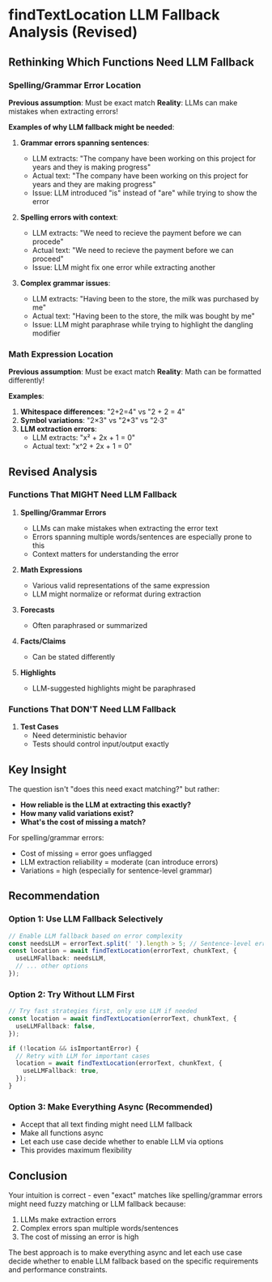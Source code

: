 # findTextLocation LLM Fallback Analysis (Revised)

## Rethinking Which Functions Need LLM Fallback

### Spelling/Grammar Error Location
**Previous assumption**: Must be exact match
**Reality**: LLMs can make mistakes when extracting errors!

**Examples of why LLM fallback might be needed**:

1. **Grammar errors spanning sentences**:
   - LLM extracts: "The company have been working on this project for years and they is making progress"
   - Actual text: "The company have been working on this project for years and they are making progress"
   - Issue: LLM introduced "is" instead of "are" while trying to show the error

2. **Spelling errors with context**:
   - LLM extracts: "We need to recieve the payment before we can procede"
   - Actual text: "We need to recieve the payment before we can proceed"
   - Issue: LLM might fix one error while extracting another

3. **Complex grammar issues**:
   - LLM extracts: "Having been to the store, the milk was purchased by me"
   - Actual text: "Having been to the store, the milk was bought by me"
   - Issue: LLM might paraphrase while trying to highlight the dangling modifier

### Math Expression Location
**Previous assumption**: Must be exact match
**Reality**: Math can be formatted differently!

**Examples**:
1. **Whitespace differences**: "2+2=4" vs "2 + 2 = 4"
2. **Symbol variations**: "2×3" vs "2*3" vs "2·3"
3. **LLM extraction errors**: 
   - LLM extracts: "x² + 2x + 1 = 0"
   - Actual text: "x^2 + 2x + 1 = 0"

## Revised Analysis

### Functions That MIGHT Need LLM Fallback

1. **Spelling/Grammar Errors** 
   - LLMs can make mistakes when extracting the error text
   - Errors spanning multiple words/sentences are especially prone to this
   - Context matters for understanding the error

2. **Math Expressions**
   - Various valid representations of the same expression
   - LLM might normalize or reformat during extraction

3. **Forecasts**
   - Often paraphrased or summarized

4. **Facts/Claims**
   - Can be stated differently

5. **Highlights**
   - LLM-suggested highlights might be paraphrased

### Functions That DON'T Need LLM Fallback

1. **Test Cases**
   - Need deterministic behavior
   - Tests should control input/output exactly

## Key Insight

The question isn't "does this need exact matching?" but rather:
- **How reliable is the LLM at extracting this exactly?**
- **How many valid variations exist?**
- **What's the cost of missing a match?**

For spelling/grammar errors:
- Cost of missing = error goes unflagged
- LLM extraction reliability = moderate (can introduce errors)
- Variations = high (especially for sentence-level grammar)

## Recommendation

### Option 1: Use LLM Fallback Selectively
```typescript
// Enable LLM fallback based on error complexity
const needsLLM = errorText.split(' ').length > 5; // Sentence-level errors
const location = await findTextLocation(errorText, chunkText, {
  useLLMFallback: needsLLM,
  // ... other options
});
```

### Option 2: Try Without LLM First
```typescript
// Try fast strategies first, only use LLM if needed
const location = await findTextLocation(errorText, chunkText, {
  useLLMFallback: false,
});

if (!location && isImportantError) {
  // Retry with LLM for important cases
  location = await findTextLocation(errorText, chunkText, {
    useLLMFallback: true,
  });
}
```

### Option 3: Make Everything Async (Recommended)
- Accept that all text finding might need LLM fallback
- Make all functions async
- Let each use case decide whether to enable LLM via options
- This provides maximum flexibility

## Conclusion

Your intuition is correct - even "exact" matches like spelling/grammar errors might need fuzzy matching or LLM fallback because:
1. LLMs make extraction errors
2. Complex errors span multiple words/sentences  
3. The cost of missing an error is high

The best approach is to make everything async and let each use case decide whether to enable LLM fallback based on the specific requirements and performance constraints.